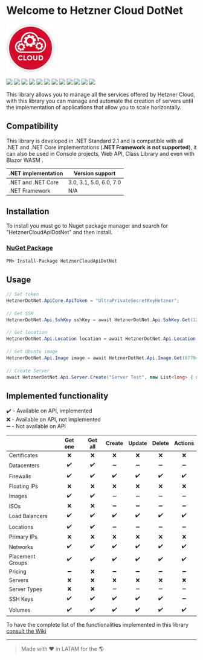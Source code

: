 # Welcome to Hetzner Cloud DotNet

![Hetzner Cloud DotNet](https://raw.githubusercontent.com/ljchuello/Hetzner-Cloud-DotNet/master/icon_128.png)

![](https://sonarcloud.io/api/project_badges/measure?project=ljchuello_Hetzner-Cloud-DotNet&metric=security_rating) ![](https://sonarcloud.io/api/project_badges/measure?project=ljchuello_Hetzner-Cloud-DotNet&metric=bugs) ![](https://sonarcloud.io/api/project_badges/measure?project=ljchuello_Hetzner-Cloud-DotNet&metric=vulnerabilities) ![](https://img.shields.io/nuget/v/HetznerCloudApiDotNet) ![](https://img.shields.io/nuget/dt/HetznerCloudApiDotNet) ![](https://sonarcloud.io/api/project_badges/measure?project=ljchuello_Hetzner-Cloud-DotNet&metric=reliability_rating) ![](https://img.shields.io/github/languages/code-size/ljchuello/Hetzner-Cloud-DotNet) ![](https://sonarcloud.io/api/project_badges/measure?project=ljchuello_Hetzner-Cloud-DotNet&metric=ncloc) ![](https://img.shields.io/github/languages/top/ljchuello/Hetzner-Cloud-DotNet) ![](https://sonarcloud.io/api/project_badges/measure?project=ljchuello_Hetzner-Cloud-DotNet&metric=sqale_rating) ![](https://img.shields.io/github/contributors/ljchuello/Hetzner-Cloud-DotNet) ![](https://img.shields.io/github/last-commit/ljchuello/Hetzner-Cloud-DotNet)

This library allows you to manage all the services offered by Hetzner Cloud, with this library you can manage and automate the creation of servers until the implementation of applications that allow you to scale horizontally.

## Compatibility

This library is developed in .NET Standard 2.1 and is compatible with all .NET and .NET Core implementations (**.NET Framework is not supported**), it can also be used in Console projects, Web API, Class Library and even with Blazor WASM .

| .NET implementation        	| Version support         	|
|----------------------------	|-------------------------	|
| .NET and .NET Core         	| 3.0, 3.1, 5.0, 6.0, 7.0 	|
| .NET Framework             	| N/A                     	|

## Installation

To install you must go to Nuget package manager and search for "HetznerCloudApiDotNet" and then install.



### [NuGet Package](https://www.nuget.org/packages/HetznerCloudApiDotNet/)

    PM> Install-Package HetznerCloudApiDotNet

## Usage

```csharp
// Set token
HetznerDotNet.ApiCore.ApiToken = "UltraPrivateSecretKeyHetzner";

// Get SSH
HetznerDotNet.Api.SshKey sshKey = await HetznerDotNet.Api.SshKey.Get(123456789);

// Get location
HetznerDotNet.Api.Location location = await HetznerDotNet.Api.Location.Get(3);

// Get Ubuntu image
HetznerDotNet.Api.Image image = await HetznerDotNet.Api.Image.Get(67794396);

// Create Server
await HetznerDotNet.Api.Server.Create("Server Test", new List<long> { sshKey.Id }, location.Id, image.Id, 15);
```

## Implemented functionality

:heavy_check_mark: - Available on API, implemented\
:x: - Available on API, not implemented\
:heavy_minus_sign:  - Not available on API

|  | Get one | Get all | Create | Update | Delete | Actions |
|--|:--:|:--:|:--:|:--:|:--:|:--:|
| Certificates | :x: | :x: | :x: | :x: | :x: | :x: |
| Datacenters | :heavy_check_mark: | :heavy_check_mark: | :heavy_minus_sign: | :heavy_minus_sign: | :heavy_minus_sign: | :heavy_minus_sign: |
| Firewalls | :heavy_check_mark: | :heavy_check_mark: | :heavy_check_mark: | :heavy_check_mark: | :heavy_check_mark: | :heavy_check_mark: |
| Floating IPs | :x: | :x: | :x: | :x: | :x: | :x: |
| Images | :heavy_check_mark: | :heavy_check_mark: | :heavy_minus_sign: | :heavy_minus_sign: | :heavy_minus_sign: | :heavy_minus_sign: |
| ISOs | :x: | :x: | :heavy_minus_sign: | :heavy_minus_sign: | :heavy_minus_sign: | :heavy_minus_sign: |
| Load Balancers | :heavy_check_mark: | :heavy_check_mark: | :heavy_check_mark: | :heavy_check_mark: | :heavy_check_mark: | :heavy_check_mark: |
| Locations | :heavy_check_mark: | :heavy_check_mark: | :heavy_minus_sign: | :heavy_minus_sign: | :heavy_minus_sign: | :heavy_minus_sign: |
| Primary IPs | :x: | :x: | :x: | :x: | :x: | :x: |
| Networks | :heavy_check_mark: | :heavy_check_mark: | :heavy_check_mark: | :heavy_check_mark: | :heavy_check_mark: | :heavy_check_mark: |
| Placement Groups | :heavy_check_mark: | :heavy_check_mark: | :heavy_check_mark: | :heavy_check_mark: | :heavy_check_mark: | :heavy_check_mark: |
| Pricing | :heavy_minus_sign: | :x: | :heavy_minus_sign: | :heavy_minus_sign: | :heavy_minus_sign: | :heavy_minus_sign: |
| Servers | :x: | :x: | :x: | :x: | :x: | :x: |
| Server Types | :x: | :x: | :heavy_minus_sign: | :heavy_minus_sign: | :heavy_minus_sign: | :heavy_minus_sign: |
| SSH Keys | :heavy_check_mark: | :heavy_check_mark: | :heavy_check_mark: | :heavy_check_mark: | :heavy_check_mark: | :heavy_minus_sign: |
| Volumes | :heavy_check_mark: | :heavy_check_mark: | :heavy_check_mark: | :heavy_check_mark: | :heavy_check_mark: | :heavy_check_mark: |

To have the complete list of the functionalities implemented in this library [consult the Wiki](https://github.com/ljchuello/Hetzner-Cloud-DotNet/wiki)

---

> Made with ❤️ in LATAM for the 🌎
